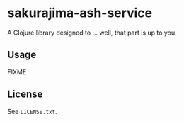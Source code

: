 # sakurajima-ash-service

A Clojure library designed to ... well, that part is up to you.

## Usage

FIXME

## License

See `LICENSE.txt`.
